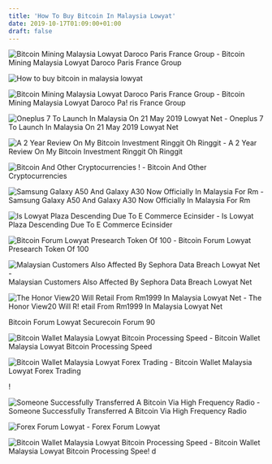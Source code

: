 ```yaml
---
title: 'How To Buy Bitcoin In Malaysia Lowyat'
date: 2019-10-17T01:09:00+01:00
draft: false
---
```


![Bitcoin Mining Malaysia Lowyat Daroco Paris France Group - ](https://media.karousell.com/media/photos/products/2017/04/06/antminer_bitcoin_mining_s7codea21_malaysia_1491463241_c743b309.jpg "Bitcoin Mining Malaysia Lowyat Daroco Paris France Group | How to buy bitcoin in malaysia lowyat") Bitcoin Mining Malaysia Lowyat Daroco Paris France Group

![How to buy bitcoin in malaysia lowyat](https://airbitz.co/static/2016-theme/img/wallet-perspective2.png "How to buy bitcoin in malaysia lowyat") 

![Bitcoin Mining Malaysia Lowyat Daroco Paris France Group - ](https://www.cryptocoinsnews.com/wp-content/uploads/2017/11/Bitcoin-Malaysia.jpg "Bitcoin Mining Malaysia Lowyat Daroco Paris France Group | How to buy bitcoin in malaysia lowyat") Bitcoin Mining Malaysia Lowyat Daroco Pa! ris France Group

![Oneplus 7 To Launch In Malaysia On 21 May 2019 Lowyat Net - ](https://www.lowyat.net/wp-content/uploads/2019/04/f5ea5cb3-oneplus-7-pro-launch-01-770x461.jpg "Oneplus 7 To Launch In Malaysia On 21 May 2019 Lowyat Net | How to buy bitcoin in malaysia lowyat") Oneplus 7 To Launch In Malaysia On 21 May 2019 Lowyat Net

![A 2 Year Review On My Bitcoin Investment Ringgit Oh Ringgit - ](https://i0.wp.com/ringgitohringgit.com/wp-content/uploads/2017/12/bitcoin-investment-review.jpg?fit=810%2C450&ssl=1 "A 2 Year Review On My Bitcoin Investment Ringgit Oh Ringgit | How to buy bitcoin in malaysia lowyat") A 2 Year Review On My Bitcoin Investment Ringgit Oh Ringgit

![Bitcoin And Other Cryptocurrencies !   - ](http://i672.photobucket.com/albums/vv88/kmarc73/5.jpg "Bitcoin And Other Cryptocurrencies | How to buy bit!   coin in malaysia lowyat") Bitcoin And Other Cryptocurrencies

![Samsung Galaxy A50 And Galaxy A30 Now Officially In Malaysia For Rm - ](https://www.lowyat.net/wp-content/uploads/2019/03/samsung-galaxy-a50-a30-launch-my-01.jpg "Samsung Galaxy A50 And Galaxy A30 Now Officially In Malaysia For Rm | How to buy bitcoin in malaysia lowyat") Samsung Galaxy A50 And Galaxy A30 Now Officially In Malaysia For Rm

![Is Lowyat Plaza Descending Due To E Commerce Ecinsider - ](http://1.bp.blogspot.com/-IJK64d3qyKU/VS4W8nMzEFI/AAAAAAAAJ4I/gtGiSesPHrI/s1600/low-yat-plaza-crowd.jpg "Is Lowyat Plaza Descending Due To E Commerce Ecinsider | How to buy bitcoin in malaysia lowyat") Is Lowyat Plaza Descending Due To E Commerce Ecinsider

![Bitcoin Forum Lowyat Presearch Token Of 100 - ](http://static.businessinsider.my/sites/3/2018/01/5a5f8fa4f42149ab008b55d9.png "Bitcoin Forum Lowyat Presearch Token Of 100 | How to buy bitcoin in malaysia lowyat") Bitcoin Forum Lowyat Presearch Token Of 100

![Malaysian Customers Also Affected By Sephora Data Breach Lowyat Net - ](https://www.lowyat.net/wp-content/uploads/2019/07/88121e7f-sephora-1-770x635.jpg "Malaysian Customers Also Affected By Sephora Data Breach Lowyat Net | How to buy bitcoin in malaysia lowyat") Malaysian Customers Also Affected By Sephora Data Breach Lowyat Net

![The Honor View20 Will Retail From Rm1999 In Malaysia Lowyat Net - ](https://www.lowyat.net/wp-content/uploads/2019/01/HONOR-View20-Paris-Unveil-770x577.jpg "The Honor View20 Will Retail From Rm1999 In Malaysia Lowyat Net | How to buy bitcoin in malaysia lowyat") The Honor View20 Will R! etail From Rm1999 In Malaysia Lowyat Net

Bitcoin Forum Lowyat Securecoin Forum 90

![Bitcoin Wallet Malaysia Lowyat Bitcoin Processing Speed - ](https://lh3.googleusercontent.com/DZD620ms6H15ObvlSXwFOtsng4XE9nRpiuLr_g0LJXDdRFoxxALRBTJwBOU1b9NsTr-w=h310 "Bitcoin Wallet Malaysia Lowyat Bitcoin Processing Speed | How to buy bitcoin in malaysia lowyat") Bitcoin Wallet Malaysia Lowyat Bitcoin Processing Speed

![Bitcoin Wallet Malaysia Lowyat Forex Trading - ](https://airbitz.co/static/2016-theme/img/wallet-perspective2.png "Bitcoin Wallet Malaysia Lowyat Forex Trading | How to buy bitcoin in malaysia lowyat") Bitcoin Wallet Malaysia Lowyat Forex Trading

!

![Someone Successfully Transferred A Bitcoin Via High Frequency Radio - ](https://www.lowyat.net/wp-content/uploads/2019/08/f05d07d3-unifi-air-02.jpg "Someone Successfully Transferred A Bitcoin Via High Frequency Radio | How to buy bitcoin in malaysia lowyat") Someone Successfully Transferred A Bitcoin Via High Frequency Radio

![Forex Forum Lowyat - ](http://destinationmanang.com/img/5ac9221fba11bde6d2fe7cf2015828fb.jpg "Forex Forum Lowyat | How to buy bitcoin in malaysia lowyat") Forex Forum Lowyat

![Bitcoin Wallet Malaysia Lowyat Bitcoin Processing Speed - ](https://managingyourfinance.com/wp-content/uploads/2017/05/Coinhako-Review-Bitcoin-Exchange-and-Wallet-for-Malaysia-and-Singapore-.jpg "Bitcoin Wallet Malaysia Lowyat Bitcoin Processing Speed | How to buy bitcoin in mala!   ysia lowyat") Bitcoin Wallet Malaysia Lowyat Bitcoin Processing Spee! d
